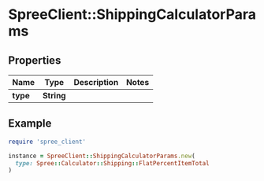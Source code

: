 # SpreeClient::ShippingCalculatorParams

## Properties

| Name | Type | Description | Notes |
| ---- | ---- | ----------- | ----- |
| **type** | **String** |  |  |

## Example

```ruby
require 'spree_client'

instance = SpreeClient::ShippingCalculatorParams.new(
  type: Spree::Calculator::Shipping::FlatPercentItemTotal
)
```


